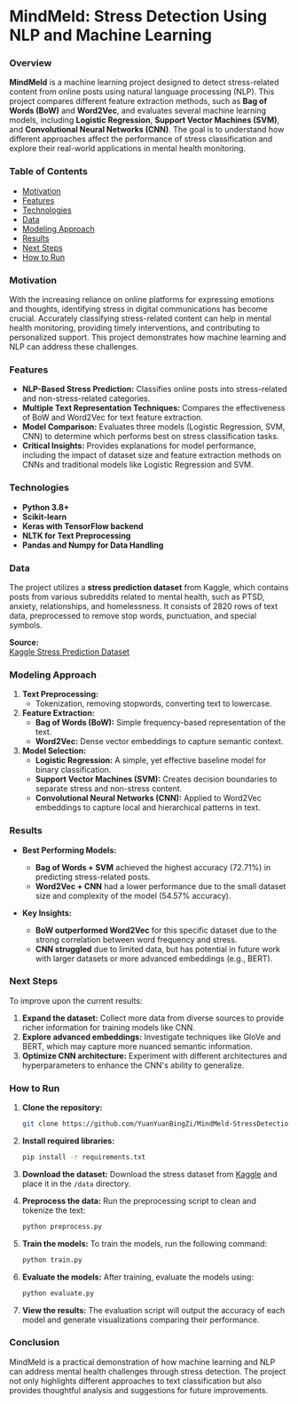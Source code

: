 # MindMeld: Stress Detection Using NLP and Machine Learning

### Overview
**MindMeld** is a machine learning project designed to detect stress-related content from online posts using natural language processing (NLP). This project compares different feature extraction methods, such as **Bag of Words (BoW)** and **Word2Vec**, and evaluates several machine learning models, including **Logistic Regression**, **Support Vector Machines (SVM)**, and **Convolutional Neural Networks (CNN)**. The goal is to understand how different approaches affect the performance of stress classification and explore their real-world applications in mental health monitoring.

### Table of Contents
- [Motivation](#motivation)
- [Features](#features)
- [Technologies](#technologies)
- [Data](#data)
- [Modeling Approach](#modeling-approach)
- [Results](#results)
- [Next Steps](#next-steps)
- [How to Run](#how-to-run)

### Motivation
With the increasing reliance on online platforms for expressing emotions and thoughts, identifying stress in digital communications has become crucial. Accurately classifying stress-related content can help in mental health monitoring, providing timely interventions, and contributing to personalized support. This project demonstrates how machine learning and NLP can address these challenges.

### Features
- **NLP-Based Stress Prediction:** Classifies online posts into stress-related and non-stress-related categories.
- **Multiple Text Representation Techniques:** Compares the effectiveness of BoW and Word2Vec for text feature extraction.
- **Model Comparison:** Evaluates three models (Logistic Regression, SVM, CNN) to determine which performs best on stress classification tasks.
- **Critical Insights:** Provides explanations for model performance, including the impact of dataset size and feature extraction methods on CNNs and traditional models like Logistic Regression and SVM.

### Technologies
- **Python 3.8+**
- **Scikit-learn**
- **Keras with TensorFlow backend**
- **NLTK for Text Preprocessing**
- **Pandas and Numpy for Data Handling**

### Data
The project utilizes a **stress prediction dataset** from Kaggle, which contains posts from various subreddits related to mental health, such as PTSD, anxiety, relationships, and homelessness. It consists of 2820 rows of text data, preprocessed to remove stop words, punctuation, and special symbols.

**Source:**  
[Kaggle Stress Prediction Dataset](https://www.kaggle.com/datasets/kreeshrajani/human-stress-prediction)

### Modeling Approach
1. **Text Preprocessing:**
   - Tokenization, removing stopwords, converting text to lowercase.
2. **Feature Extraction:**
   - **Bag of Words (BoW):** Simple frequency-based representation of the text.
   - **Word2Vec:** Dense vector embeddings to capture semantic context.
3. **Model Selection:**
   - **Logistic Regression:** A simple, yet effective baseline model for binary classification.
   - **Support Vector Machines (SVM):** Creates decision boundaries to separate stress and non-stress content.
   - **Convolutional Neural Networks (CNN):** Applied to Word2Vec embeddings to capture local and hierarchical patterns in text.

### Results
- **Best Performing Models:**  
  - **Bag of Words + SVM** achieved the highest accuracy (72.71%) in predicting stress-related posts.
  - **Word2Vec + CNN** had a lower performance due to the small dataset size and complexity of the model (54.57% accuracy).
  
- **Key Insights:**  
  - **BoW outperformed Word2Vec** for this specific dataset due to the strong correlation between word frequency and stress.
  - **CNN struggled** due to limited data, but has potential in future work with larger datasets or more advanced embeddings (e.g., BERT).

### Next Steps
To improve upon the current results:
1. **Expand the dataset:** Collect more data from diverse sources to provide richer information for training models like CNN.
2. **Explore advanced embeddings:** Investigate techniques like GloVe and BERT, which may capture more nuanced semantic information.
3. **Optimize CNN architecture:** Experiment with different architectures and hyperparameters to enhance the CNN's ability to generalize.

### How to Run

1. **Clone the repository:**
   ```bash
   git clone https://github.com/YuanYuanBingZi/MindMeld-StressDetection.git
   ```

2. **Install required libraries:**
   ```bash
   pip install -r requirements.txt
   ```

3. **Download the dataset:**
   Download the stress dataset from [Kaggle](https://www.kaggle.com/datasets/kreeshrajani/human-stress-prediction) and place it in the `/data` directory.

4. **Preprocess the data:**
   Run the preprocessing script to clean and tokenize the text:
   ```bash
   python preprocess.py
   ```

5. **Train the models:**
   To train the models, run the following command:
   ```bash
   python train.py
   ```

6. **Evaluate the models:**
   After training, evaluate the models using:
   ```bash
   python evaluate.py
   ```

7. **View the results:**
   The evaluation script will output the accuracy of each model and generate visualizations comparing their performance.

### Conclusion
MindMeld is a practical demonstration of how machine learning and NLP can address mental health challenges through stress detection. The project not only highlights different approaches to text classification but also provides thoughtful analysis and suggestions for future improvements.
